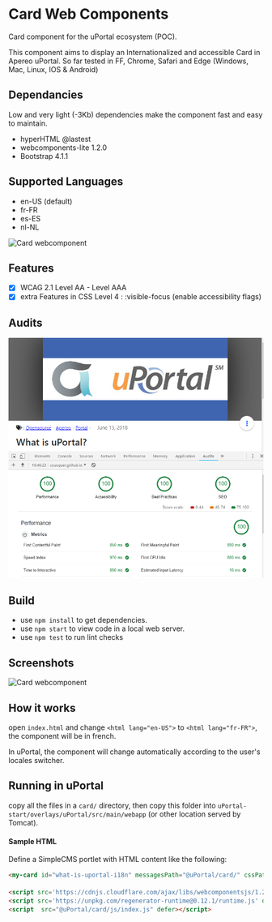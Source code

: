# Card Web Components

Card component for the uPortal ecosystem (POC).

This component aims to display an Internationalized and accessible Card in Apereo uPortal.
So far tested in FF, Chrome, Safari and Edge (Windows, Mac, Linux, IOS & Android)

## Dependancies

Low and very light (-3Kb) dependencies make the component fast and easy to maintain.

- hyperHTML @lastest
- webcomponents-lite 1.2.0
- Bootstrap 4.1.1

## Supported Languages

- en-US (default)
- fr-FR
- es-ES
- nl-NL

![Card webcomponent](static/assets/2018-11-26_14-29-23.gif "uPortal card in en-US, fr-FR, es-ES, nl-NL")

## Features

- [x] WCAG 2.1 Level AA - Level AAA
- [x] extra Features in CSS Level 4 : :visible-focus (enable accessibility flags)

## Audits

![Card webcomponent Audit](static/assets/metrics.png "Audit in Chrome devtool: Performance:100/100 - Accessibility: 100/100 - Best Practices:100/100 - SEO: 100/100")

## Build

- use `npm install` to get dependencies.
- use `npm start` to view code in a local web server.
- use `npm test` to run lint checks

## Screenshots

![Card webcomponent](static/assets/cardwebcomponent.png "card in en-US")

## How it works

open `index.html` and change `<html lang="en-US">` to `<html lang="fr-FR">`, the component will be in french.

In uPortal, the component will change automatically according to the user's locales switcher.

## Running in uPortal

copy all the files in a `card/` directory, then copy this folder into
`uPortal-start/overlays/uPortal/src/main/webapp` (or other location served by Tomcat).

#### Sample HTML

Define a SimpleCMS portlet with HTML content like the following:

```HTML
<my-card id="what-is-uportal-i18n" messagesPath="@uPortal/card/" cssPath="@uPortal/card/css"></my-card>

<script src='https://cdnjs.cloudflare.com/ajax/libs/webcomponentsjs/1.2.0/webcomponents-lite.js' defer></script>
<script src='https://unpkg.com/regenerator-runtime@0.12.1/runtime.js' defer></script>
<script  src="@uPortal/card/js/index.js" defer></script>
```
